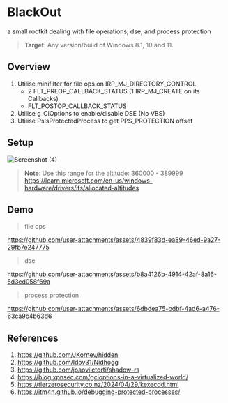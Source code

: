 # BlackOut
a small rootkit dealing with file operations, dse, and process protection

> **Target**: Any version/build of Windows 8.1, 10 and 11. 

## Overview
1. Utilise minifilter for file ops on IRP_MJ_DIRECTORY_CONTROL
   - 2 FLT_PREOP_CALLBACK_STATUS (1 IRP_MJ_CREATE on its Callbacks)
   - FLT_POSTOP_CALLBACK_STATUS
3. Utilise g_CiOptions to enable/disable DSE (No VBS)
4. Utilise PsIsProtectedProcess to get PPS_PROTECTION offset

## Setup

![Screenshot (4)](https://github.com/user-attachments/assets/50389314-6beb-453a-b4e7-c55295786d96)
> **Note**: Use this range for the altitude: 360000 - 389999
<br> https://learn.microsoft.com/en-us/windows-hardware/drivers/ifs/allocated-altitudes

## Demo
>file ops
>
https://github.com/user-attachments/assets/4839f83d-ea89-46ed-9a27-29fb7e247775

> dse
>
https://github.com/user-attachments/assets/b8a4126b-4914-42af-8a16-5d3ed058f69a

> process protection
>
https://github.com/user-attachments/assets/6dbdea75-bdbf-4ad6-a476-63ca9c4b63d6

## References
1. https://github.com/JKornev/hidden
2. https://github.com/Idov31/Nidhogg
3. https://github.com/joaoviictorti/shadow-rs
4. https://blog.xpnsec.com/gcioptions-in-a-virtualized-world/
5. https://tierzerosecurity.co.nz/2024/04/29/kexecdd.html
6. https://itm4n.github.io/debugging-protected-processes/
